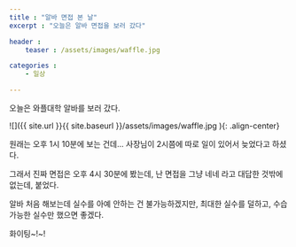 ```yaml
---
title : "알바 면접 본 날"
excerpt : "오늘은 알바 면접을 보러 갔다"

header :
    teaser : /assets/images/waffle.jpg

categories :
    - 일상

---
```


오늘은 와플대학 알바를 보러 갔다. 

![]({{ site.url }}{{ site.baseurl }}/assets/images/waffle.jpg   ){: .align-center}

원래는 오후 1시 10분에 보는 건데... 사장님이 2시쯤에 따로 일이 있어서 늦었다고 하셨다.

그래서 진짜 면접은 오후 4시 30분에 봤는데, 난 면접을 그냥 네네 라고 대답한 것밖에 없는데,
붙었다.

알바 처음 해보는데 실수를 아예 안하는 건 불가능하겠지만, 최대한 실수를 덜하고, 수습 가능한 실수만 했으면 좋겠다.

화이팅~!~!